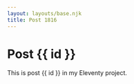 ```yaml
---
layout: layouts/base.njk
title: Post 1816
---
```


# Post {{ id }}

This is post {{ id }} in my Eleventy project.
